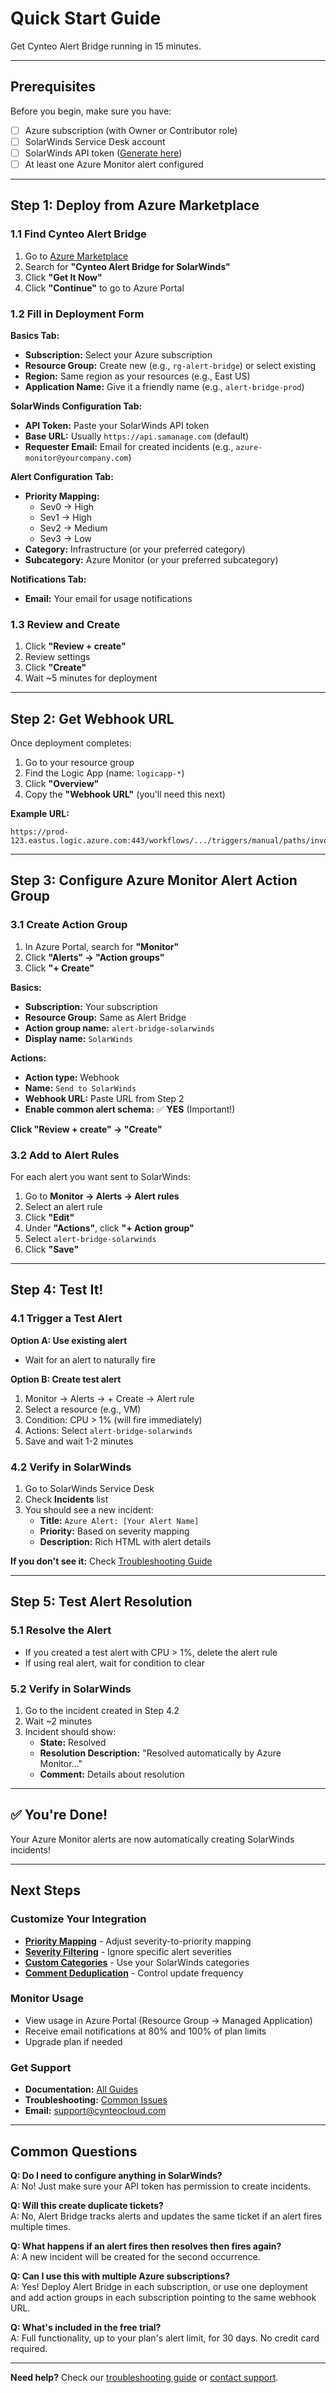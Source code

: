 # Quick Start Guide

Get Cynteo Alert Bridge running in 15 minutes.

---

## Prerequisites

Before you begin, make sure you have:

- [ ] Azure subscription (with Owner or Contributor role)
- [ ] SolarWinds Service Desk account
- [ ] SolarWinds API token ([Generate here](./solarwinds-setup.md#generating-api-token))
- [ ] At least one Azure Monitor alert configured

---

## Step 1: Deploy from Azure Marketplace

### 1.1 Find Cynteo Alert Bridge

1. Go to [Azure Marketplace](https://azuremarketplace.microsoft.com)
2. Search for **"Cynteo Alert Bridge for SolarWinds"**
3. Click **"Get It Now"**
4. Click **"Continue"** to go to Azure Portal

### 1.2 Fill in Deployment Form

**Basics Tab:**
- **Subscription:** Select your Azure subscription
- **Resource Group:** Create new (e.g., `rg-alert-bridge`) or select existing
- **Region:** Same region as your resources (e.g., East US)
- **Application Name:** Give it a friendly name (e.g., `alert-bridge-prod`)

**SolarWinds Configuration Tab:**
- **API Token:** Paste your SolarWinds API token
- **Base URL:** Usually `https://api.samanage.com` (default)
- **Requester Email:** Email for created incidents (e.g., `azure-monitor@yourcompany.com`)

**Alert Configuration Tab:**
- **Priority Mapping:**
  - Sev0 → High
  - Sev1 → High
  - Sev2 → Medium
  - Sev3 → Low
- **Category:** Infrastructure (or your preferred category)
- **Subcategory:** Azure Monitor (or your preferred subcategory)

**Notifications Tab:**
- **Email:** Your email for usage notifications

### 1.3 Review and Create

1. Click **"Review + create"**
2. Review settings
3. Click **"Create"**
4. Wait ~5 minutes for deployment

---

## Step 2: Get Webhook URL

Once deployment completes:

1. Go to your resource group
2. Find the Logic App (name: `logicapp-*`)
3. Click **"Overview"**
4. Copy the **"Webhook URL"** (you'll need this next)

**Example URL:**
```
https://prod-123.eastus.logic.azure.com:443/workflows/.../triggers/manual/paths/invoke?...
```

---

## Step 3: Configure Azure Monitor Alert Action Group

### 3.1 Create Action Group

1. In Azure Portal, search for **"Monitor"**
2. Click **"Alerts" → "Action groups"**
3. Click **"+ Create"**

**Basics:**
- **Subscription:** Your subscription
- **Resource Group:** Same as Alert Bridge
- **Action group name:** `alert-bridge-solarwinds`
- **Display name:** `SolarWinds`

**Actions:**
- **Action type:** Webhook
- **Name:** `Send to SolarWinds`
- **Webhook URL:** Paste URL from Step 2
- **Enable common alert schema:** ✅ **YES** (Important!)

**Click "Review + create" → "Create"**

### 3.2 Add to Alert Rules

For each alert you want sent to SolarWinds:

1. Go to **Monitor → Alerts → Alert rules**
2. Select an alert rule
3. Click **"Edit"**
4. Under **"Actions"**, click **"+ Action group"**
5. Select `alert-bridge-solarwinds`
6. Click **"Save"**

---

## Step 4: Test It!

### 4.1 Trigger a Test Alert

**Option A: Use existing alert**
- Wait for an alert to naturally fire

**Option B: Create test alert**
1. Monitor → Alerts → + Create → Alert rule
2. Select a resource (e.g., VM)
3. Condition: CPU > 1% (will fire immediately)
4. Actions: Select `alert-bridge-solarwinds`
5. Save and wait 1-2 minutes

### 4.2 Verify in SolarWinds

1. Go to SolarWinds Service Desk
2. Check **Incidents** list
3. You should see a new incident:
   - **Title:** `Azure Alert: [Your Alert Name]`
   - **Priority:** Based on severity mapping
   - **Description:** Rich HTML with alert details

**If you don't see it:** Check [Troubleshooting Guide](../troubleshooting/alert-not-creating-tickets.md)

---

## Step 5: Test Alert Resolution

### 5.1 Resolve the Alert

- If you created a test alert with CPU > 1%, delete the alert rule
- If using real alert, wait for condition to clear

### 5.2 Verify in SolarWinds

1. Go to the incident created in Step 4.2
2. Wait ~2 minutes
3. Incident should show:
   - **State:** Resolved
   - **Resolution Description:** "Resolved automatically by Azure Monitor..."
   - **Comment:** Details about resolution

---

## ✅ You're Done!

Your Azure Monitor alerts are now automatically creating SolarWinds incidents!

---

## Next Steps

### Customize Your Integration

- **[Priority Mapping](../guides/priority-mapping.md)** - Adjust severity-to-priority mapping
- **[Severity Filtering](../guides/severity-filtering.md)** - Ignore specific alert severities
- **[Custom Categories](../guides/custom-categories.md)** - Use your SolarWinds categories
- **[Comment Deduplication](../guides/comment-deduplication.md)** - Control update frequency

### Monitor Usage

- View usage in Azure Portal (Resource Group → Managed Application)
- Receive email notifications at 80% and 100% of plan limits
- Upgrade plan if needed

### Get Support

- **Documentation:** [All Guides](../guides/)
- **Troubleshooting:** [Common Issues](../troubleshooting/common-issues.md)
- **Email:** support@cynteocloud.com

---

## Common Questions

**Q: Do I need to configure anything in SolarWinds?**  
A: No! Just make sure your API token has permission to create incidents.

**Q: Will this create duplicate tickets?**  
A: No, Alert Bridge tracks alerts and updates the same ticket if an alert fires multiple times.

**Q: What happens if an alert fires then resolves then fires again?**  
A: A new incident will be created for the second occurrence.

**Q: Can I use this with multiple Azure subscriptions?**  
A: Yes! Deploy Alert Bridge in each subscription, or use one deployment and add action groups in each subscription pointing to the same webhook URL.

**Q: What's included in the free trial?**  
A: Full functionality, up to your plan's alert limit, for 30 days. No credit card required.

---

**Need help?** Check our [troubleshooting guide](../troubleshooting/common-issues.md) or [contact support](mailto:support@cynteocloud.com).

